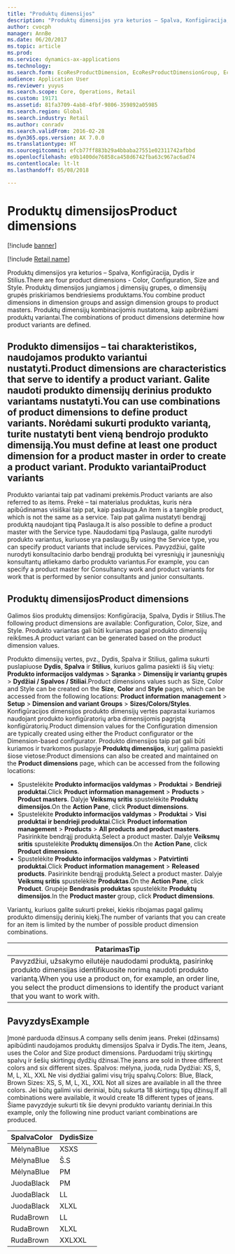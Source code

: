 ```yaml
---
title: "Produktų dimensijos"
description: "Produktų dimensijos yra keturios – Spalva, Konfigūracija, Dydis ir Stilius. Produktų dimensijos jungiamos į dimensijų grupes, o dimensijų grupės priskiriamos bendriesiems produktams. Produktų dimensijų kombinacijomis nustatoma, kaip apibrėžiami produktų variantai."
author: cvocph
manager: AnnBe
ms.date: 06/20/2017
ms.topic: article
ms.prod: 
ms.service: dynamics-ax-applications
ms.technology: 
ms.search.form: EcoResProductDimension, EcoResProductDimensionGroup, EcoResProductMasterDimension, RetailEcoResColor, RetailEcoResSize, RetailEcoResStyle
audience: Application User
ms.reviewer: yuyus
ms.search.scope: Core, Operations, Retail
ms.custom: 19171
ms.assetid: 81fa3709-4ab8-4fbf-9806-359892a05985
ms.search.region: Global
ms.search.industry: Retail
ms.author: conradv
ms.search.validFrom: 2016-02-28
ms.dyn365.ops.version: AX 7.0.0
ms.translationtype: HT
ms.sourcegitcommit: efcb77ff883b29a4bbaba27551e02311742afbbd
ms.openlocfilehash: e9b1400de76858ca458d6742fba63c967ac6ad74
ms.contentlocale: lt-lt
ms.lasthandoff: 05/08/2018

---
```


# <a name="product-dimensions"></a><span data-ttu-id="b0a50-105">Produktų dimensijos</span><span class="sxs-lookup"><span data-stu-id="b0a50-105">Product dimensions</span></span>

[!include [banner](../includes/banner.md)]

[!include [Retail name](../includes/retail-name.md)]

<span data-ttu-id="b0a50-106">Produktų dimensijos yra keturios – Spalva, Konfigūracija, Dydis ir Stilius.</span><span class="sxs-lookup"><span data-stu-id="b0a50-106">There are four product dimensions -  Color, Configuration, Size and Style.</span></span> <span data-ttu-id="b0a50-107">Produktų dimensijos jungiamos į dimensijų grupes, o dimensijų grupės priskiriamos bendriesiems produktams.</span><span class="sxs-lookup"><span data-stu-id="b0a50-107">You combine product dimensions in dimension groups and assign dimension groups to product masters.</span></span> <span data-ttu-id="b0a50-108">Produktų dimensijų kombinacijomis nustatoma, kaip apibrėžiami produktų variantai.</span><span class="sxs-lookup"><span data-stu-id="b0a50-108">The combinations of product dimensions determine how product variants are defined.</span></span>

<span data-ttu-id="b0a50-109">Produkto dimensijos – tai charakteristikos, naudojamos produkto variantui nustatyti.</span><span class="sxs-lookup"><span data-stu-id="b0a50-109">Product dimensions are characteristics that serve to identify a product variant.</span></span> <span data-ttu-id="b0a50-110">Galite naudoti produkto dimensijų derinius produkto variantams nustatyti.</span><span class="sxs-lookup"><span data-stu-id="b0a50-110">You can use combinations of product dimensions to define product variants.</span></span> <span data-ttu-id="b0a50-111">Norėdami sukurti produkto variantą, turite nustatyti bent vieną bendrojo produkto dimensiją.</span><span class="sxs-lookup"><span data-stu-id="b0a50-111">You must define at least one product dimension for a product master in order to create a product variant.</span></span>
<span data-ttu-id="b0a50-112">Produkto variantai</span><span class="sxs-lookup"><span data-stu-id="b0a50-112">Product variants</span></span>
----------------

<span data-ttu-id="b0a50-113">Produkto variantai taip pat vadinami prekėmis.</span><span class="sxs-lookup"><span data-stu-id="b0a50-113">Product variants are also referred to as items.</span></span> <span data-ttu-id="b0a50-114">Prekė – tai materialus produktas, kuris nėra apibūdinamas visiškai taip pat, kaip paslauga.</span><span class="sxs-lookup"><span data-stu-id="b0a50-114">An item is a tangible product, which is not the same as a service.</span></span> <span data-ttu-id="b0a50-115">Taip pat galima nustatyti bendrąjį produktą naudojant tipą Paslauga.</span><span class="sxs-lookup"><span data-stu-id="b0a50-115">It is also possible to define a product master with the Service type.</span></span> <span data-ttu-id="b0a50-116">Naudodami tipą Paslauga, galite nurodyti produkto variantus, kuriuose yra paslaugų.</span><span class="sxs-lookup"><span data-stu-id="b0a50-116">By using the Service type, you can specify product variants that include services.</span></span> <span data-ttu-id="b0a50-117">Pavyzdžiui, galite nurodyti konsultacinio darbo bendrąjį produktą bei vyresniųjų ir jaunesniųjų konsultantų atliekamo darbo produkto variantus.</span><span class="sxs-lookup"><span data-stu-id="b0a50-117">For example, you can specify a product master for Consultancy work and product variants for work that is performed by senior consultants and junior consultants.</span></span>

## <a name="product-dimensions"></a><span data-ttu-id="b0a50-118">Produktų dimensijos</span><span class="sxs-lookup"><span data-stu-id="b0a50-118">Product dimensions</span></span>
<span data-ttu-id="b0a50-119">Galimos šios produktų dimensijos: Konfigūracija, Spalva, Dydis ir Stilius.</span><span class="sxs-lookup"><span data-stu-id="b0a50-119">The following product dimensions are available: Configuration, Color, Size, and Style.</span></span> <span data-ttu-id="b0a50-120">Produkto variantas gali būti kuriamas pagal produkto dimensijų reikšmes.</span><span class="sxs-lookup"><span data-stu-id="b0a50-120">A product variant can be generated based on the product dimension values.</span></span>

<span data-ttu-id="b0a50-121">Produkto dimensijų vertes, pvz., Dydis, Spalva ir Stilius, galima sukurti puslapiuose **Dydis**, **Spalva** ir **Stilius**, kuriuos galima pasiekti iš šių vietų: **Produkto informacijos valdymas** &gt; **Sąranka** &gt; **Dimensijų ir variantų grupės** &gt; **Dydžiai / Spalvos / Stiliai**.</span><span class="sxs-lookup"><span data-stu-id="b0a50-121">Product dimensions values such as Size, Color and Style can be created on the **Size**, **Color** and **Style** pages, which can be accessed from the following locations: **Product information management** &gt; **Setup** &gt; **Dimension and variant Groups** &gt; **Sizes/Colors/Styles**.</span></span> <span data-ttu-id="b0a50-122">Konfigūracijos dimensijos produkto dimensijų vertės paprastai kuriamos naudojant produkto konfigūratorių arba dimensijomis pagrįstą konfigūratorių.</span><span class="sxs-lookup"><span data-stu-id="b0a50-122">Product dimension values for the Configuration dimension are typically created using either the Product configurator or the Dimension-based configurator.</span></span> <span data-ttu-id="b0a50-123">Produkto dimensijos taip pat gali būti kuriamos ir tvarkomos puslapyje **Produktų dimensijos**, kurį galima pasiekti šiose vietose:</span><span class="sxs-lookup"><span data-stu-id="b0a50-123">Product dimensions can also be created and maintained on the **Product dimensions** page, which can be accessed from the following locations:</span></span>
-   <span data-ttu-id="b0a50-124">Spustelėkite **Produkto informacijos valdymas** &gt; **Produktai** &gt; **Bendrieji produktai**.</span><span class="sxs-lookup"><span data-stu-id="b0a50-124">Click **Product information management** &gt; **Products** &gt; **Product masters**.</span></span> <span data-ttu-id="b0a50-125">Dalyje **Veiksmų sritis** spustelėkite **Produktų dimensijos**.</span><span class="sxs-lookup"><span data-stu-id="b0a50-125">On the **Action Pane**, click **Product dimensions**.</span></span>
-   <span data-ttu-id="b0a50-126">Spustelėkite **Produkto informacijos valdymas** &gt; **Produktai** &gt; **Visi produktai ir bendrieji produktai**.</span><span class="sxs-lookup"><span data-stu-id="b0a50-126">Click **Product information management** &gt; **Products** &gt; **All products and product masters**.</span></span> <span data-ttu-id="b0a50-127">Pasirinkite bendrąjį produktą.</span><span class="sxs-lookup"><span data-stu-id="b0a50-127">Select a product master.</span></span> <span data-ttu-id="b0a50-128">Dalyje **Veiksmų sritis** spustelėkite **Produktų dimensijos**.</span><span class="sxs-lookup"><span data-stu-id="b0a50-128">On the **Action Pane**, click **Product dimensions**.</span></span>
-   <span data-ttu-id="b0a50-129">Spustelėkite **Produkto informacijos valdymas** &gt; **Patvirtinti produktai**.</span><span class="sxs-lookup"><span data-stu-id="b0a50-129">Click **Product information management** &gt; **Released products**.</span></span> <span data-ttu-id="b0a50-130">Pasirinkite bendrąjį produktą.</span><span class="sxs-lookup"><span data-stu-id="b0a50-130">Select a product master.</span></span> <span data-ttu-id="b0a50-131">Dalyje **Veiksmų sritis** spustelėkite **Produktas**.</span><span class="sxs-lookup"><span data-stu-id="b0a50-131">On the **Action Pane**, click **Product**.</span></span> <span data-ttu-id="b0a50-132">Grupėje **Bendrasis produktas** spustelėkite **Produktų dimensijos**.</span><span class="sxs-lookup"><span data-stu-id="b0a50-132">In the **Product master** group, click **Product dimensions**.</span></span>

<span data-ttu-id="b0a50-133">Variantų, kuriuos galite sukurti prekei, kiekis ribojamas pagal galimų produkto dimensijų derinių kiekį.</span><span class="sxs-lookup"><span data-stu-id="b0a50-133">The number of variants that you can create for an item is limited by the number of possible product dimension combinations.</span></span>

| <span data-ttu-id="b0a50-134">**Patarimas**</span><span class="sxs-lookup"><span data-stu-id="b0a50-134">**Tip**</span></span>                                                                                                                                              |
|------------------------------------------------------------------------------------------------------------------------------------------------------|
| <span data-ttu-id="b0a50-135">Pavyzdžiui, užsakymo eilutėje naudodami produktą, pasirinkę produkto dimensijas identifikuosite norimą naudoti produkto variantą.</span><span class="sxs-lookup"><span data-stu-id="b0a50-135">When you use a product on, for example, an order line, you select the product dimensions to identify the product variant that you want to work with.</span></span> |

## <a name="example"></a><span data-ttu-id="b0a50-136">Pavyzdys</span><span class="sxs-lookup"><span data-stu-id="b0a50-136">Example</span></span>
<span data-ttu-id="b0a50-137">Įmonė parduoda džinsus.</span><span class="sxs-lookup"><span data-stu-id="b0a50-137">A company sells denim jeans.</span></span> <span data-ttu-id="b0a50-138">Prekei (džinsams) apibūdinti naudojamos produktų dimensijos Spalva ir Dydis.</span><span class="sxs-lookup"><span data-stu-id="b0a50-138">The item, Jeans, uses the Color and Size product dimensions.</span></span> <span data-ttu-id="b0a50-139">Parduodami trijų skirtingų spalvų ir šešių skirtingų dydžių džinsai.</span><span class="sxs-lookup"><span data-stu-id="b0a50-139">The jeans are sold in three different colors and six different sizes.</span></span> <span data-ttu-id="b0a50-140">Spalvos: mėlyna, juoda, ruda Dydžiai: XS, S, M, L, XL, XXL Ne visi dydžiai galimi visų trijų spalvų.</span><span class="sxs-lookup"><span data-stu-id="b0a50-140">Colors: Blue, Black, Brown Sizes: XS, S, M, L, XL, XXL Not all sizes are available in all the three colors.</span></span> <span data-ttu-id="b0a50-141">Jei būtų galimi visi deriniai, būtų sukurta 18 skirtingų tipų džinsų.</span><span class="sxs-lookup"><span data-stu-id="b0a50-141">If all combinations were available, it would create 18 different types of jeans.</span></span> <span data-ttu-id="b0a50-142">Šiame pavyzdyje sukurti tik šie devyni produkto variantų deriniai.</span><span class="sxs-lookup"><span data-stu-id="b0a50-142">In this example, only the following nine product variant combinations are produced.</span></span>

| <span data-ttu-id="b0a50-143">Spalva</span><span class="sxs-lookup"><span data-stu-id="b0a50-143">Color</span></span> | <span data-ttu-id="b0a50-144">Dydis</span><span class="sxs-lookup"><span data-stu-id="b0a50-144">Size</span></span> |
|-------|------|
| <span data-ttu-id="b0a50-145">Mėlyna</span><span class="sxs-lookup"><span data-stu-id="b0a50-145">Blue</span></span>  | <span data-ttu-id="b0a50-146">XS</span><span class="sxs-lookup"><span data-stu-id="b0a50-146">XS</span></span>   |
| <span data-ttu-id="b0a50-147">Mėlyna</span><span class="sxs-lookup"><span data-stu-id="b0a50-147">Blue</span></span>  | <span data-ttu-id="b0a50-148">Š.</span><span class="sxs-lookup"><span data-stu-id="b0a50-148">S</span></span>    |
| <span data-ttu-id="b0a50-149">Mėlyna</span><span class="sxs-lookup"><span data-stu-id="b0a50-149">Blue</span></span>  | <span data-ttu-id="b0a50-150">P</span><span class="sxs-lookup"><span data-stu-id="b0a50-150">M</span></span>    |
| <span data-ttu-id="b0a50-151">Juoda</span><span class="sxs-lookup"><span data-stu-id="b0a50-151">Black</span></span> | <span data-ttu-id="b0a50-152">P</span><span class="sxs-lookup"><span data-stu-id="b0a50-152">M</span></span>    |
| <span data-ttu-id="b0a50-153">Juoda</span><span class="sxs-lookup"><span data-stu-id="b0a50-153">Black</span></span> | <span data-ttu-id="b0a50-154">L</span><span class="sxs-lookup"><span data-stu-id="b0a50-154">L</span></span>    |
| <span data-ttu-id="b0a50-155">Juoda</span><span class="sxs-lookup"><span data-stu-id="b0a50-155">Black</span></span> | <span data-ttu-id="b0a50-156">XL</span><span class="sxs-lookup"><span data-stu-id="b0a50-156">XL</span></span>   |
| <span data-ttu-id="b0a50-157">Ruda</span><span class="sxs-lookup"><span data-stu-id="b0a50-157">Brown</span></span> | <span data-ttu-id="b0a50-158">L</span><span class="sxs-lookup"><span data-stu-id="b0a50-158">L</span></span>    |
| <span data-ttu-id="b0a50-159">Ruda</span><span class="sxs-lookup"><span data-stu-id="b0a50-159">Brown</span></span> | <span data-ttu-id="b0a50-160">XL</span><span class="sxs-lookup"><span data-stu-id="b0a50-160">XL</span></span>   |
| <span data-ttu-id="b0a50-161">Ruda</span><span class="sxs-lookup"><span data-stu-id="b0a50-161">Brown</span></span> | <span data-ttu-id="b0a50-162">XXL</span><span class="sxs-lookup"><span data-stu-id="b0a50-162">XXL</span></span>  |






